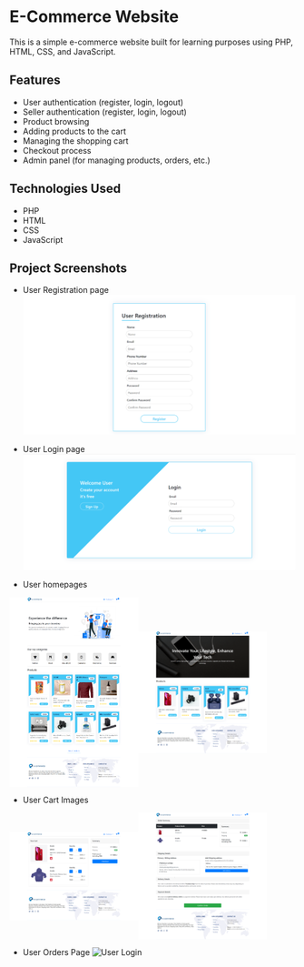 # E-Commerce Website

This is a simple e-commerce website built for learning purposes using PHP, HTML, CSS, and JavaScript.

## Features

- User authentication (register, login, logout)
- Seller authentication (register, login, logout)
- Product browsing
- Adding products to the cart
- Managing the shopping cart
- Checkout process
- Admin panel (for managing products, orders, etc.)

## Technologies Used

- PHP
- HTML
- CSS
- JavaScript

## Project Screenshots
- User Registration page
![User registration](./projectImages//userRegistration.png?raw=true "Title")

- User Login page
![User Login](./projectImages//userLogin.png?raw=true "Title")

- User homepages
<div style="display:flex; align-items: center">
    <img src="./projectImages/userHomepage.png" alt="Image 1" style="width:45%;">
    <img src="./projectImages/userCategory.png" alt="Image 2" style="width:45%;">
</div>

- User Cart Images
<div style="display:flex; align-items: center">
    <img src="./projectImages/userCart.png" alt="Image 1" style="width:45%;">
    <img src="./projectImages/userCheckout.png" alt="Image 2" style="width:45%;">
</div>

- User Orders Page
![User Login](./projectImages//user_Order-Details.png.png?raw=true "Title")
